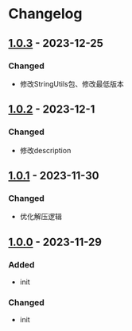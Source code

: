<!-- Keep a Changelog guide -> https://keepachangelog.com -->

# Changelog

## [1.0.3] - 2023-12-25

### Changed

- 修改StringUtils包、修改最低版本

## [1.0.2] - 2023-12-1

### Changed

- 修改description

## [1.0.1] - 2023-11-30

### Changed

- 优化解压逻辑

## [1.0.0] - 2023-11-29

### Added

- init

### Changed

- init

[Unreleased]: https://github.com/dixtdf/ArchiveManager
[1.0.3]: https://github.com/dixtdf/ArchiveManager
[1.0.2]: https://github.com/dixtdf/ArchiveManager
[1.0.1]: https://github.com/dixtdf/ArchiveManager
[1.0.0]: https://github.com/dixtdf/ArchiveManager

